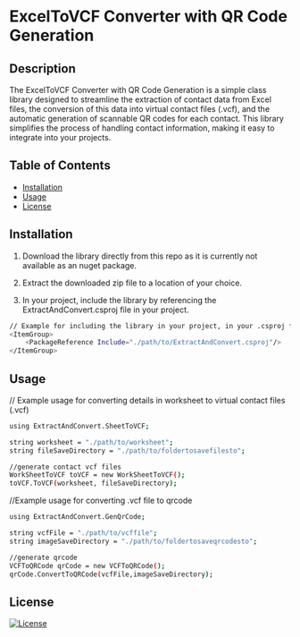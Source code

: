# ExcelToVCF Converter with QR Code Generation



## Description

The ExcelToVCF Converter with QR Code Generation is a simple class library designed to streamline the extraction of contact data from Excel files, the conversion of this data into virtual contact files (.vcf), and the automatic generation of scannable QR codes for each contact. This library simplifies the process of handling contact information, making it easy to integrate into your projects.

## Table of Contents

- [Installation](#installation)
- [Usage](#usage)
- [License](#license)

<a id="installation"></a>
## Installation

1. Download the library directly from this repo as it is currently not available as an nuget package.

2. Extract the downloaded zip file to a location of your choice.

3. In your project, include the library by referencing the ExtractAndConvert.csproj file in your project.

```bash
// Example for including the library in your project, in your .csproj file
<ItemGroup>
    <PackageReference Include="./path/to/ExtractAndConvert.csproj"/>
</ItemGroup>

```
<a id="usage"></a>
## Usage

// Example usage for converting details in worksheet to virtual contact files (.vcf)
```bash
using ExtractAndConvert.SheetToVCF;

string worksheet = "./path/to/worksheet";
string fileSaveDirectory = "./path/to/foldertosavefilesto";

//generate contact vcf files
WorkSheetToVCF toVCF = new WorkSheetToVCF();
toVCF.ToVCF(worksheet, fileSaveDirectory);
```

//Example usage for converting .vcf file to qrcode
```bash
using ExtractAndConvert.GenQrCode;

string vcfFile = "./path/to/vcffile";
string imageSaveDirectory = "./path/to/foldertosaveqrcodesto";

//generate qrcode
VCFToQRCode qrCode = new VCFToQRCode();
qrCode.ConvertToQRCode(vcfFile,imageSaveDirectory);
```
<a id="license"></a>
## License

[![License](https://img.shields.io/badge/license-MIT-blue.svg)](LICENSE)
